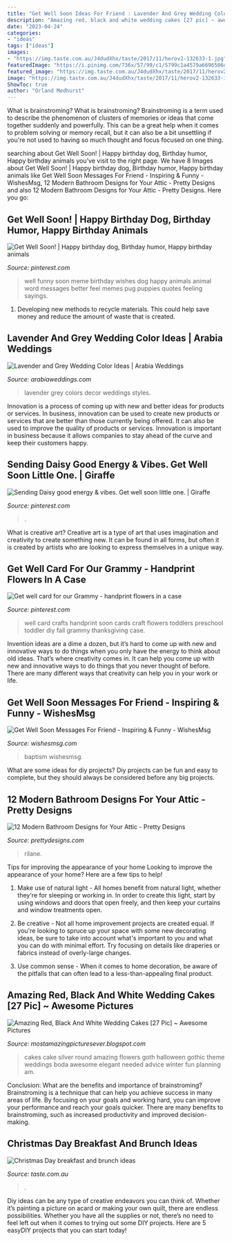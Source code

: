 ```yaml
---
title: "Get Well Soon Ideas For Friend : Lavender And Grey Wedding Color Ideas"
description: "Amazing red, black and white wedding cakes [27 pic] ~ awesome pictures"
date: "2023-04-24"
categories:
- "ideas"
tags: ["ideas"]
images:
- "https://img.taste.com.au/J4dudXhx/taste/2017/11/herov2-132633-1.jpg"
featuredImage: "https://i.pinimg.com/736x/57/99/c1/5799c1a4579a6696506dd19b28afff64--coping-quotes-get-well-wishes.jpg"
featured_image: "https://img.taste.com.au/J4dudXhx/taste/2017/11/herov2-132633-1.jpg"
image: "https://img.taste.com.au/J4dudXhx/taste/2017/11/herov2-132633-1.jpg"
ShowToc: true
author: "Orland Medhurst"
---
```



What is brainstroming?
What is brainstroming? Brainstroming is a term used to describe the phenomenon of clusters of memories or ideas that come together suddenly and powerfully. This can be a great help when it comes to problem solving or memory recall, but it can also be a bit unsettling if you're not used to having so much thought and focus focused on one thing.

	

		
searching about Get Well Soon! | Happy birthday dog, Birthday humor, Happy birthday animals you've visit to the right page. We have 8 Images about Get Well Soon! | Happy birthday dog, Birthday humor, Happy birthday animals like Get Well Soon Messages For Friend - Inspiring &amp; Funny - WishesMsg, 12 Modern Bathroom Designs for Your Attic - Pretty Designs and also 12 Modern Bathroom Designs for Your Attic - Pretty Designs. Here you go:
		
    
## Get Well Soon! | Happy Birthday Dog, Birthday Humor, Happy Birthday Animals

<img loading=lazy src="https://i.pinimg.com/736x/57/99/c1/5799c1a4579a6696506dd19b28afff64--coping-quotes-get-well-wishes.jpg" onerror="this.onerror=null;this.src='https://tse4.mm.bing.net/th?id=OIP.NqTTbMGKAB9GbsSXNJnSZQAAAA&amp;pid=15.1';" alt="Get Well Soon! | Happy birthday dog, Birthday humor, Happy birthday animals">

_Source: pinterest.com_

>well funny soon meme birthday wishes dog happy animals animal word messages better feel memes pug puppies quotes feeling sayings. 

	

1. Developing new methods to recycle materials. This could help save money and reduce the amount of waste that is created.

    
## Lavender And Grey Wedding Color Ideas | Arabia Weddings

<img loading=lazy src="https://www.arabiaweddings.com/sites/default/files/styles/max750/public/tips/2015/12/lavender_and_grey_wedding_ideas.jpg?itok=fgVvXngE" onerror="this.onerror=null;this.src='https://tse3.mm.bing.net/th?id=OIP.Mp5rw_fEgdnU6bb7KzslygHaLL&amp;pid=15.1';" alt="Lavender and Grey Wedding Color Ideas | Arabia Weddings">

_Source: arabiaweddings.com_

>lavender grey colors decor weddings styles. 

	

Innovation is a process of coming up with new and better ideas for products or services. In business, innovation can be used to create new products or services that are better than those currently being offered. It can also be used to improve the quality of products or services. Innovation is important in business because it allows companies to stay ahead of the curve and keep their customers happy.

    
## Sending Daisy Good Energy &amp; Vibes. Get Well Soon Little One. | Giraffe

<img loading=lazy src="https://i.pinimg.com/736x/75/ff/e5/75ffe5588819b2bdaa56bb80ae7154ba--medical-pictures-funny-medical.jpg" onerror="this.onerror=null;this.src='https://tse3.mm.bing.net/th?id=OIP.bwOfY2NnOJqo6m1uCI6UywHaJ3&amp;pid=15.1';" alt="Sending Daisy good energy &amp; vibes. Get well soon little one. | Giraffe">

_Source: pinterest.com_

>. 

	

What is creative art?
Creative art is a type of art that uses imagination and creativity to create something new. It can be found in all forms, but often it is created by artists who are looking to express themselves in a unique way.

    
## Get Well Card For Our Grammy - Handprint Flowers In A Case

<img loading=lazy src="https://i.pinimg.com/736x/e7/81/30/e78130999424aeee8660afa2f126e3c0--get-well-soon-card-from-kids-get-well-crafts-for-kids.jpg" onerror="this.onerror=null;this.src='https://tse4.mm.bing.net/th?id=OIP.BWM2qRBZpwuEwRdG0YuZ8gHaJ3&amp;pid=15.1';" alt="Get well card for our Grammy - handprint flowers in a case">

_Source: pinterest.com_

>well card crafts handprint soon cards craft flowers toddlers preschool toddler diy fall grammy thanksgiving case. 

	

Invention ideas are a dime a dozen, but it’s hard to come up with new and innovative ways to do things when you only have the energy to think about old ideas. That’s where creativity comes in. It can help you come up with new and innovative ways to do things that you never thought of before. There are many different ways that creativity can help you in your work or life.

    
## Get Well Soon Messages For Friend - Inspiring &amp; Funny - WishesMsg

<img loading=lazy src="https://www.wishesmsg.com/wp-content/uploads/Best-Get-Well-Soon-Wishes-and-Messages-For-Friend-825x510.jpg" onerror="this.onerror=null;this.src='https://tse4.mm.bing.net/th?id=OIP.AgOCBHRullblEC0G0eI4JwHaEl&amp;pid=15.1';" alt="Get Well Soon Messages For Friend - Inspiring &amp; Funny - WishesMsg">

_Source: wishesmsg.com_

>baptism wishesmsg. 

	

What are some ideas for diy projects?
Diy projects can be fun and easy to complete, but they should always be considered before any big projects.

    
## 12 Modern Bathroom Designs For Your Attic - Pretty Designs

<img loading=lazy src="https://www.prettydesigns.com/wp-content/uploads/2014/12/Rilane.jpg" onerror="this.onerror=null;this.src='https://tse4.mm.bing.net/th?id=OIP.o8EHi0_YNXg2Bziq0fpv0wHaJ4&amp;pid=15.1';" alt="12 Modern Bathroom Designs for Your Attic - Pretty Designs">

_Source: prettydesigns.com_

>rilane. 

	

Tips for improving the appearance of your home
Looking to improve the appearance of your home? Here are a few tips to help!
1. Make use of natural light - All homes benefit from natural light, whether they're for sleeping or working in. In order to create this light, start by using windows and doors that open freely, and then keep your curtains and window treatments open.

2. Be creative - Not all home improvement projects are created equal. If you're looking to spruce up your space with some new decorating ideas, be sure to take into account what's important to you and what you can do with minimal effort. Try focusing on details like draperies or fabrics instead of overly-large changes.

3. Use common sense - When it comes to home decoration, be aware of the pitfalls that can often lead to a less-than-appealing final product.

    
## Amazing Red, Black And White Wedding Cakes [27 Pic] ~ Awesome Pictures

<img loading=lazy src="http://1.bp.blogspot.com/-nVy-SqOPTx4/UKvvJGednWI/AAAAAAAAAm0/7BZV3V8Gu40/s1600/Red,+Black+And+White+Wedding+Cakes+20.jpg" onerror="this.onerror=null;this.src='https://tse2.mm.bing.net/th?id=OIP.MgxAK80FWqmJHVGnyBYT7AAAAA&amp;pid=15.1';" alt="Amazing Red, Black And White Wedding Cakes [27 Pic] ~ Awesome Pictures">

_Source: mostamazingpicturesever.blogspot.com_

>cakes cake silver round amazing flowers goth halloween gothic theme weddings boda awesome elegant needed advice winter fun planning am. 

	

Conclusion: What are the benefits and importance of brainstroming?
Brainstroming is a technique that can help you achieve success in many areas of life. By focusing on your goals and working hard, you can improve your performance and reach your goals quicker. There are many benefits to brainstroming, such as increased productivity and improved decision-making.

    
## Christmas Day Breakfast And Brunch Ideas

<img loading=lazy src="https://img.taste.com.au/J4dudXhx/taste/2017/11/herov2-132633-1.jpg" onerror="this.onerror=null;this.src='https://tse3.mm.bing.net/th?id=OIP.VcOeObwbIkYZ2JdDz8WgQgHaE8&amp;pid=15.1';" alt="Christmas Day breakfast and brunch ideas">

_Source: taste.com.au_

>. 

	

Diy ideas can be any type of creative endeavors you can think of. Whether it’s painting a picture on acard or making your own quilt, there are endless possibilities. Whether you have all the supplies or not, there’s no need to feel left out when it comes to trying out some DIY projects. Here are 5 easyDIY projects that you can start today!

